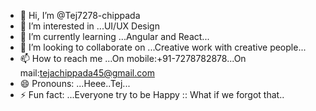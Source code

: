 - 👋 Hi, I’m @Tej7278-chippada
- 👀 I’m interested in ...UI/UX Design
- 🌱 I’m currently learning ...Angular and React...
- 💞️ I’m looking to collaborate on ...Creative work with creative people...
- 📫 How to reach me ...On mobile:+91-7278782878...On mail:tejachippada45@gmail.com
- 😄 Pronouns: ...Heee..Tej...
- ⚡ Fun fact: ...Everyone try to be Happy :: What if we forgot that..

<!---
Tej7278-chippada/Tej7278-chippada is a ✨ special ✨ repository because its `README.md` (this file) appears on your GitHub profile.
You can click the Preview link to take a look at your changes.
--->
